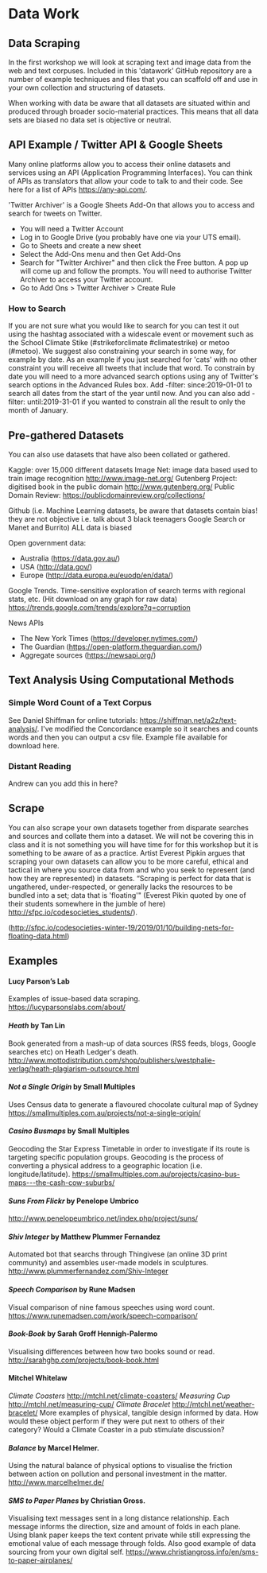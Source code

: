# Data Work

## Data Scraping

In the first workshop we will look at scraping text and image data from the web and text corpuses. Included in this 'datawork' GitHub repository are a number of example techniques and files that you can scaffold off and use in your own collection and structuring of datasets.

When working with data be aware that all datasets are situated within and produced through broader socio-material practices. This means that all data sets are biased no data set is objective or neutral.

## API Example / Twitter API & Google Sheets
Many online platforms allow you to access their online datasets and services using an API (Application Programming Interfaces). You can think of APIs as translators that allow your code to talk to and their code. See here for a list of APIs https://any-api.com/.

'Twitter Archiver' is a Google Sheets Add-On that allows you to access and search for tweets on Twitter.

* You will need a Twitter Account
* Log in to Google Drive (you probably have one via your UTS email).
* Go to Sheets and create a new sheet
* Select the Add-Ons menu and then Get Add-Ons
* Search for "Twitter Archiver" and then click the Free button. A pop up will come up and follow the prompts. You will need to authorise Twitter Archiver to access your Twitter account.
* Go to Add Ons > Twitter Archiver > Create Rule

### How to Search
If you are not sure what you would like to search for you can test it out using the hashtag associated with a widescale event or movement such as the School Climate Stike (#strikeforclimate #climatestrike) or metoo (#metoo). We suggest also constraining your search in some way, for example by date. As an example if you just searched for 'cats' with no other constraint you will receive all tweets that include that word. To constrain by date you will need to a more advanced search options using any of Twitter's search options in the Advanced Rules box. Add -filter: since:2019-01-01 to search all dates from the start of the year until now. And you can also add -filter: until:2019-31-01 if you wanted to constrain all the result to only the month of January.

## Pre-gathered Datasets
You can also use datasets that have also been collated or gathered.

Kaggle: over 15,000 different datasets
Image Net: image data based used to train image recognition http://www.image-net.org/
Gutenberg Project: digitised book in the public domain http://www.gutenberg.org/
Public Domain Review: https://publicdomainreview.org/collections/

Github (i.e. Machine Learning datasets, be aware that datasets contain bias! they are not objective i.e. talk about 3 black teenagers Google Search or Manet and Burrito) ALL data is biased

Open government data:
- Australia (https://data.gov.au/)
- USA (http://data.gov/)
- Europe (http://data.europa.eu/euodp/en/data/)

Google Trends. Time-sensitive exploration of search terms with regional stats, etc. (Hit download on any graph for raw data) https://trends.google.com/trends/explore?q=corruption

News APIs
- The New York Times (https://developer.nytimes.com/)
- The Guardian (https://open-platform.theguardian.com/)
- Aggregate sources (https://newsapi.org/)


## Text Analysis Using Computational Methods

### Simple Word Count of a Text Corpus
See Daniel Shiffman for online tutorials: https://shiffman.net/a2z/text-analysis/. I've modified the Concordance example so it searches and counts words and then you can output a csv file. Example file available for download here.

### Distant Reading
Andrew can you add this in here?

## Scrape
You can also scrape your own datasets together from disparate searches and sources and collate them into a dataset. We will not be covering this in class and it is not something you will have time for for this workshop but it is something to be aware of as a practice. Artist Everest Pipkin argues that scraping your own datasets can allow you to be more careful, ethical and tactical in where you source data from and who you seek to represent (and how they are represented) in datasets. 
“Scraping is perfect for data that is ungathered, under-respected, or generally lacks the resources to be bundled into a set; data that is 'floating'" (Everest Pikin quoted by one of their students somewhere in the jumble of here) http://sfpc.io/codesocieties_students/).

(http://sfpc.io/codesocieties-winter-19/2019/01/10/building-nets-for-floating-data.html)

## Examples

#### Lucy Parson’s Lab
Examples of issue-based data scraping.
https://lucyparsonslabs.com/about/

#### *Heath* by Tan Lin
Book generated from a mash-up of data sources (RSS feeds, blogs, Google searches etc) on Heath Ledger's death. 
http://www.mottodistribution.com/shop/publishers/westphalie-verlag/heath-plagiarism-outsource.html

#### *Not a Single Origin* by Small Multiples
Uses Census data to generate a flavoured chocolate cultural map of Sydney
https://smallmultiples.com.au/projects/not-a-single-origin/

#### *Casino Busmaps* by Small Multiples
Geocoding the Star Express Timetable in order to investigate if its route is targeting specific population groups. Geocoding is the process of converting a physical address to a geographic location (i.e. longitude/latitude).
https://smallmultiples.com.au/projects/casino-bus-maps---the-cash-cow-suburbs/

#### *Suns From Flickr* by Penelope Umbrico
http://www.penelopeumbrico.net/index.php/project/suns/

#### *Shiv Integer* by Matthew Plummer Fernandez
Automated bot that searchs through Thingivese (an online 3D print community) and assembles user-made models in sculptures.
http://www.plummerfernandez.com/Shiv-Integer

#### *Speech Comparison* by Rune Madsen
Visual comparison of nine famous speeches using word count.
https://www.runemadsen.com/work/speech-comparison/

#### *Book-Book* by Sarah Groff Hennigh-Palermo
Visualising differences between how two books sound or read.
http://sarahghp.com/projects/book-book.html

#### Mitchel Whitelaw
*Climate Coasters* http://mtchl.net/climate-coasters/
*Measuring Cup* http://mtchl.net/measuring-cup/
*Climate Bracelet* http://mtchl.net/weather-bracelet/
More examples of physical, tangible design informed by data. How would these object perform if they were put next to others of their category? Would a Climate Coaster in a pub stimulate discussion?

#### *Balance* by Marcel Helmer. 
Using the natural balance of physical options to visualise the friction between action on pollution and personal investment in the matter.
http://www.marcelhelmer.de/

#### *SMS to Paper Planes* by Christian Gross. 
Visualising text messages sent in a long distance relationship. Each message informs the direction, size and amount of folds in each plane. Using blank paper keeps the text content private while still expressing the emotional value of each message through folds. Also good example of data sourcing from your own digital self.
https://www.christiangross.info/en/sms-to-paper-airplanes/
